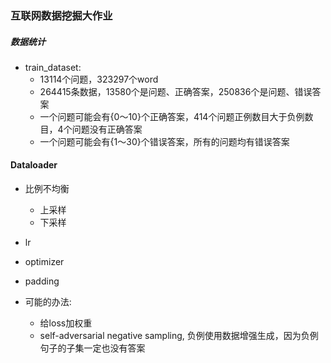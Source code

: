 ### 互联网数据挖掘大作业

##### 数据统计
- train_dataset: 
    - 13114个问题，323297个word
    - 264415条数据，13580个是问题、正确答案，250836个是问题、错误答案
    - 一个问题可能会有{0～10}个正确答案，414个问题正例数目大于负例数目，4个问题没有正确答案
    - 一个问题可能会有{1～30}个错误答案，所有的问题均有错误答案
    
#### Dataloader

- 比例不均衡
    - 上采样
    - 下采样

- lr
- optimizer

- padding

- 可能的办法:
    - 给loss加权重
    - self-adversarial negative sampling, 负例使用数据增强生成，因为负例句子的子集一定也没有答案

